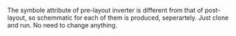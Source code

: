 The symbole attribute of pre-layout inverter is different from that of post-layout, so schemmatic for each of them is produced, seperartely. Just clone and run. No need to change anything.
